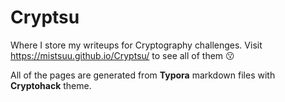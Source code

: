 # Cryptsu

Where I store my writeups for Cryptography challenges. Visit https://mistsuu.github.io/Cryptsu/ to see all of them :kissing: 

All of the pages are generated from **Typora** markdown files with **Cryptohack** theme.

